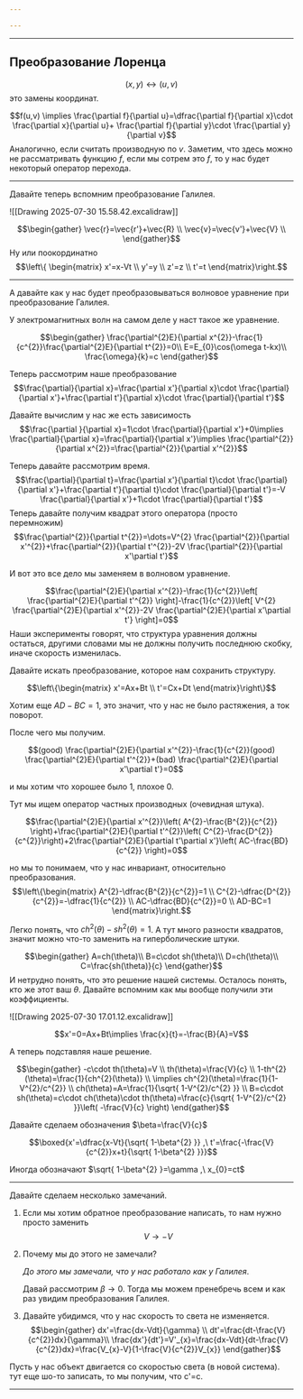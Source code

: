 ```yaml
---

---
```


---

## Преобразование Лоренца

$$(x,y) \leftrightarrow (u,v)$$
это замены координат.

$$f(u,v) \implies \frac{\partial f}{\partial u}=\dfrac{\partial f}{\partial x}\cdot \frac{\partial x}{\partial u}+ \frac{\partial f}{\partial y}\cdot \frac{\partial y}{\partial v}$$
Аналогично, если считать производную по $v$. Заметим, что здесь можно не рассматривать функцию $f$, если мы сотрем это $f$, то у нас будет некоторый оператор перехода.

---

Давайте теперь вспомним преобразование Галилея.

![[Drawing 2025-07-30 15.58.42.excalidraw]]

$$\begin{gather}
\vec{r}=\vec{r'}+\vec{R} \\
\vec{v}=\vec{v'}+\vec{V} \\
\end{gather}$$
Ну или поокординатно
$$\left\{ \begin{matrix}
x'=x-Vt \\
y'=y \\
z'=z \\
t'=t
\end{matrix}\right.$$

---

А давайте как у нас будет преобразовываться волновое уравнение при преобразование Галилея.

У электромагнитных волн на самом деле у наст такое же уравнение.

$$\begin{gather}
\frac{\partial^{2}E}{\partial x^{2}}-\frac{1}{c^{2}}\frac{\partial^{2}E}{\partial t^{2}}=0\\
E=E_{0}\cos(\omega t-kx)\\
\frac{\omega}{k}=c
\end{gather}$$

Теперь рассмотрим наше преобразование 
$$\frac{\partial}{\partial x}=\frac{\partial x'}{\partial x}\cdot \frac{\partial}{\partial x'}+\frac{\partial t'}{\partial x}\cdot \frac{\partial}{\partial t'}$$

Давайте вычислим у нас же есть зависимость
$$\frac{\partial }{\partial x}=1\cdot \frac{\partial}{\partial x'}+0\implies \frac{\partial}{\partial x}=\frac{\partial}{\partial x'}\implies \frac{\partial^{2}}{\partial x^{2}}=\frac{\partial^{2}}{\partial x'^{2}}$$

Теперь давайте рассмотрим время.
$$\frac{\partial}{\partial t}=\frac{\partial x'}{\partial t}\cdot \frac{\partial}{\partial x'}+\frac{\partial t'}{\partial t}\cdot \frac{\partial}{\partial t'}=-V  \frac{\partial}{\partial x'}+1\cdot \frac{\partial}{\partial t'}$$
Теперь давайте получим квадрат этого оператора (просто перемножим)
$$\frac{\partial^{2}}{\partial t^{2}}=\dots=V^{2}   \frac{\partial^{2}}{\partial x'^{2}}+\frac{\partial^{2}}{\partial t'^{2}}-2V  \frac{\partial^{2}}{\partial x'\partial t'}$$

И вот это все дело мы заменяем в волновом уравнение.

$$\frac{\partial^{2}E}{\partial x'^{2}}-\frac{1}{c^{2}}\left[ \frac{\partial^{2}E}{\partial t'^{2}} \right]-\frac{1}{c^{2}}\left[ V^{2}   \frac{\partial^{2}E}{\partial x'^{2}}-2V  \frac{\partial^{2}E}{\partial x'\partial t'} \right]=0$$
Наши эксперименты говорят, что структура уравнения должны остаться, другими словами мы не должны получить последнюю скобку, иначе скорость изменилась.

Давайте искать преобразование, которое нам сохранить структуру.

$$\left\{\begin{matrix}
x'=Ax+Bt \\
t'=Cx+Dt
\end{matrix}\right\}$$

Хотим еще $AD-BC=1$, это значит, что у нас не было растяжения, а ток поворот.

После чего мы получим.

$$(good)   \frac{\partial^{2}E}{\partial x'^{2}}-\frac{1}{c^{2}}(good)  \frac{\partial^{2}E}{\partial t'^{2}}+(bad)  \frac{\partial^{2}E}{\partial x'\partial t'}=0$$

и мы хотим что хорошее было 1, плохое 0.

Тут мы ищем оператор частных производных (очевидная штука).

$$\frac{\partial^{2}E}{\partial x'^{2}}\left( A^{2}-\frac{B^{2}}{c^{2}} \right)+\frac{\partial^{2}E}{\partial t'^{2}}\left( C^{2}-\frac{D^{2}}{c^{2}}\right)+2\frac{\partial^{2}E}{\partial t'\partial x'}\left( AC-\frac{BD}{c^{2}} \right)=0$$

но мы то понимаем, что у нас инвариант, относительно преобразования.
$$\left\{\begin{matrix}
A^{2}-\dfrac{B^{2}}{c^{2}}=1 \\
C^{2}-\dfrac{D^{2}}{c^{2}}=-\dfrac{1}{c^{2}} \\
AC-\dfrac{BD}{c^{2}}=0 \\
AD-BC=1
\end{matrix}\right.$$

Легко понять, что $ch^{2}(\theta)-sh^{2}(\theta)=1$. А тут много разности квадратов, значит можно что-то заменить на гиперболические штуки.

$$\begin{gather}
A=ch(\theta)\\
B=c\cdot sh(\theta)\\
D=ch(\theta)\\
C=\frac{sh(\theta)}{c}
\end{gather}$$
И нетрудно понять, что это решение нашей системы. Осталось понять, кто же этот ваш $\theta$. Давайте вспомним как мы вообще получили эти коэффициенты.

![[Drawing 2025-07-30 17.01.12.excalidraw]]

$$x'=0=Ax+Bt\implies \frac{x}{t}=-\frac{B}{A}=V$$

А теперь подставляя наше решение.

$$\begin{gather}
-c\cdot th(\theta)=V \\
th(\theta)=\frac{V}{c} \\
1-th^{2}(\theta)=\frac{1}{ch^{2}(\theta)} \\
\implies ch^{2}(\theta)=\frac{1}{1-V^{2}/c^{2}} \\
ch(\theta)=A=\frac{1}{\sqrt{ 1-V^{2}/c^{2} }} \\
B=c\cdot sh(\theta)=c\cdot ch(\theta)\cdot th(\theta)=\frac{c}{\sqrt{ 1-V^{2}/c^{2} }}\left( -\frac{V}{c} \right)
\end{gather}$$

Давайте сделаем обозначения $\beta=\frac{V}{c}$

$$\boxed{x'=\dfrac{x-Vt}{\sqrt{ 1-\beta^{2} }} ,\ t'=\frac{-\frac{V}{c^{2}}x+t}{\sqrt{ 1-\beta^{2} }}}$$

Иногда обозначают $\sqrt{ 1-\beta^{2} }=\gamma ,\ x_{0}=ct$

---

Давайте сделаем несколько замечаний.

1) Если мы хотим обратное преобразование написать, то нам нужно просто заменить $$V\to-V$$
2) Почему мы до этого не замечали?
	
	*До этого мы замечали, что у нас работало как у Галилея*.
	
	 Давай рассмотрим $\beta\to 0$. Тогда мы можем пренебречь всем и как раз увидим преобразования Галилея.

3) Давайте убидимся, что у нас скорость то света не изменяется.
	$$\begin{gather}
dx'=\frac{dx-Vdt}{\gamma} \\
dt'=\frac{dt-\frac{V}{c^{2}}dx}{\gamma}\\
\frac{dx'}{dt'}=V'_{x}=\frac{dx-Vdt}{dt-\frac{V}{c^{2}}dx}=\frac{V_{x}-V}{1-\frac{V}{c^{2}}V_{x}}
\end{gather}$$

Пусть у нас объект двигается со скоростью света (в новой система). тут еще шо-то записать, то мы получим, что c'=c.

---
